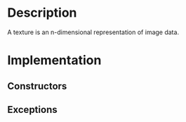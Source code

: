 # Description
A texture is an n-dimensional representation of image data.

# Implementation
## Constructors
## Exceptions
